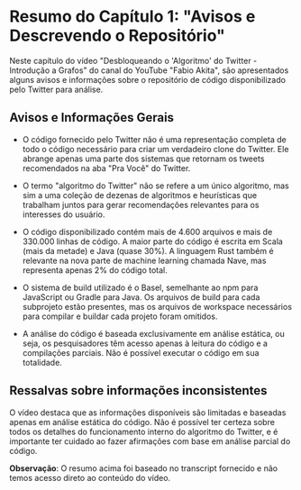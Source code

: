 # Resumo do Capítulo 1: "Avisos e Descrevendo o Repositório"

Neste capítulo do vídeo "Desbloqueando o 'Algoritmo' do Twitter - Introdução a Grafos" do canal do YouTube "Fabio Akita", são apresentados alguns avisos e informações sobre o repositório de código disponibilizado pelo Twitter para análise.

## Avisos e Informações Gerais

- O código fornecido pelo Twitter não é uma representação completa de todo o código necessário para criar um verdadeiro clone do Twitter. Ele abrange apenas uma parte dos sistemas que retornam os tweets recomendados na aba "Pra Você" do Twitter.

- O termo "algoritmo do Twitter" não se refere a um único algoritmo, mas sim a uma coleção de dezenas de algoritmos e heurísticas que trabalham juntos para gerar recomendações relevantes para os interesses do usuário.

- O código disponibilizado contém mais de 4.600 arquivos e mais de 330.000 linhas de código. A maior parte do código é escrita em Scala (mais da metade) e Java (quase 30%). A linguagem Rust também é relevante na nova parte de machine learning chamada Nave, mas representa apenas 2% do código total.

- O sistema de build utilizado é o Basel, semelhante ao npm para JavaScript ou Gradle para Java. Os arquivos de build para cada subprojeto estão presentes, mas os arquivos de workspace necessários para compilar e buildar cada projeto foram omitidos.

- A análise do código é baseada exclusivamente em análise estática, ou seja, os pesquisadores têm acesso apenas à leitura do código e a compilações parciais. Não é possível executar o código em sua totalidade.

## Ressalvas sobre informações inconsistentes

O vídeo destaca que as informações disponíveis são limitadas e baseadas apenas em análise estática do código. Não é possível ter certeza sobre todos os detalhes do funcionamento interno do algoritmo do Twitter, e é importante ter cuidado ao fazer afirmações com base em análise parcial do código.

**Observação**: O resumo acima foi baseado no transcript fornecido e não temos acesso direto ao conteúdo do vídeo.